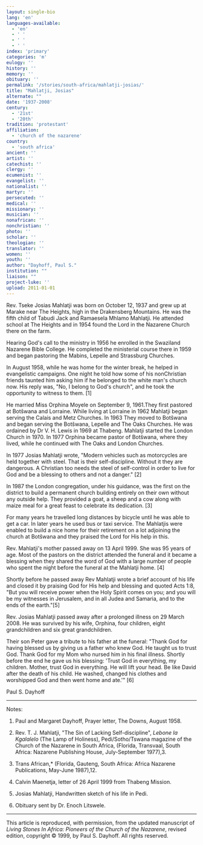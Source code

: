 ```yaml
---
layout: single-bio
lang: 'en'
languages-available:
  - 'en'
  - ' '
  - ' '
  - ' '
index: 'primary'
categories: 'm'
eulogy: ''
history: ''
memory: ''
obituary: ''
permalink: '/stories/south-africa/mahlatji-josias/'
title: "Mahlatji, Josias"
alternate: ""
date: '1937-2008'
century:
  - '21st'
  - '20th'
tradition: 'protestant'
affiliation:
  - 'church of the nazarene'
country:
  - 'south africa'
ancient: ''
artist: ''
catechist: ''
clergy: ''
ecumenist: ''
evangelist: ''
nationalist: ''
martyr: ''
persecuted: ''
medical: ''
missionary: ''
musician: ''
nonafrican: ''
nonchristian: ''
photo: ''
scholar: ''
theologian: ''
translator: ''
women: ''
youth: ''
author: "Dayhoff, Paul S."
institution: ""
liaison: ""
project-luke: ''
upload: 2011-01-01
---
```




Rev. Tseke Josias Mahlatji was born on October 12, 1937 and grew up at Marake near The Heights, high in the Drakensberg Mountains. He was the fifth child of Tabudi Jack and Ramaesela Mhlamo Mahlatji. He attended school at The Heights and in 1954 found the Lord in the Nazarene Church there on the farm.

Hearing God's call to the ministry in 1956 he enrolled in the Swaziland Nazarene Bible College. He completed the ministerial course there in 1959 and began pastoring the Mabins, Lepelle and Strassburg Churches.

In August 1958, while he was home for the winter break, he helped in evangelistic campaigns. One night he told how some of his nonChristian friends taunted him asking him if he belonged to the white man's church now. His reply was, "No, I belong to God's church", and he took the opportunity to witness to them. [1]

He married Miss Orphina Moyele on September 9, 1961.They first pastored at Botšwana and Lorraine. While living at Lorraine in 1962 Mahlatji began serving the Calais and Metz Churches. In 1963 They moved to Botšwana and began serving the Botšwana, Lepelle and The Oaks Churches. He was ordained by Dr V. H. Lewis in 1969 at Thabeng.  Mahlatji started the London Church in 1970. In 1977 Orphina became pastor of Botšwana, where they lived, while he continued with The Oaks and London Churches.

In 1977 Josias Mahlatji wrote, "Modern vehicles such as motorcycles are held together with steel. That is their self-discipline. Without it they are dangerous. A Christian too needs the steel of self-control in order to live for God and be a blessing to others and not a danger." [2]

In 1987 the London congregation, under his guidance, was the first on the district to build a permanent church building entirely on their own without any outside help.  They provided a goat, a sheep and a cow along with maize meal for a great feast to celebrate its dedication. [3]

For many years he travelled long distances by bicycle until he was able to get a car.  In later years he used bus or taxi service. The Mahlatjis were enabled to build a nice home for their retirement on a lot adjoining the church at Botšwana and they praised the Lord for His help in this.

Rev. Mahlatji's mother passed away on 13 April 1999. She was 95 years of age.  Most of the pastors on the district attended the funeral and it became a blessing when they shared the word of God with a large number of people who spent the night before the funeral at the Mahlatji home. [4]

Shortly before he passed away Rev Mahlatji wrote a brief account of his life and closed it by praising God for His help and blessing and quoted Acts 1:8, "But you will receive power when the Holy Spirit comes on you; and you will be my witnesses in Jerusalem, and in all Judea and Samaria, and to the ends of the earth."[5]

Rev. Josias Mahlatji passed away after a prolonged illness on 29 March 2008. He was survived by his wife, Orphina, four children, eight grandchildren and six great grandchildren.

Their son Peter gave a tribute to his father at the funeral: "Thank God for having blessed us by giving us a father who knew God. He taught us to trust God. Thank God for my Mom who nursed him in his final illness. Shortly before the end he gave us his blessing: 'Trust God in everything, my children. Mother, trust God in everything. He will lift your head. Be like David after the death of his child. He washed, changed his clothes and worshipped God and then went home and ate.'" [6]

Paul S. Dayhoff

---

Notes:

1. Paul and Margaret Dayhoff, Prayer letter, The Downs, August 1958.

2. Rev. T. J. Mahlatji, "The Sin of Lacking Self-discipline", *Lebone la Kgalalelo* (The Lamp of Holiness), Pedi/Sotho/Tswana magazine of the Church of the Nazarene in South Africa, (Florida, Transvaal, South Africa: Nazarene Publishing House, July-September 1977),3.

3. Trans African,* (Florida, Gauteng, South Africa: Africa Nazarene Publications, May-June 1987),12.

4. Calvin Maenetja, letter of 26 April 1999 from Thabeng Mission.

5. Josias Mahlatji,  Handwritten sketch of his life in Pedi.

6. Obituary sent by Dr. Enoch Litswele.

---

This article is reproduced, with permission, from the updated manuscript of *Living Stones In Africa: Pioneers of the Church of the Nazarene*, revised edition, copyright &copy; 1999, by Paul S. Dayhoff.  All rights reserved.